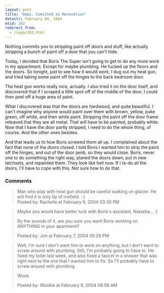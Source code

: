 ```yaml
---
layout: post
title: "Oops, Comitted to Renovation"
datestr: February 04, 2004
mtid: 282
redirect_from:
  - /saga/282.html
---
```


Nothing commits you to stripping paint off doors and stuff, like actually stripping a bunch of paint off a door that you can't hide.

Today, I decided that Boris The Super isn't going to get to do any more work in my appartment. Except for maybe plumbing.  He fucked up the floors and the doors.  So tonight, just to see how it would work, I dug out my heat gun, and tried taking some paint off the hinges to the back bedroom door.

The heat gun works really nice, actually.  I also tried it on the door itself, and discovered that if I scraped a little spot off of the middle of the door, I could then peel off a huge area of paint.

What I discovered was that the doors are hardwood, and quite beautiful.  I can't imagine why anyone would paint over them with brown, yellow, puke green, off white, and then white paint.  Stripping the paint off the door frame releaved that they are all metal.  That will have to be painted, probably white.  Now that I have the door partly stripped, I need to do the whole thing, of course.  And the other ones besides.

And that leads us to how Boris screwed them all up.  I complained about the fact that none of the doors closed.  I told Boris I wanted him to strip the paint off the hinges, and out of the door jamb, so they would close.  Boris, never one to do something the right way, planed the doors down, put in new latchsets, and repainted them.  They look like hell now.  If I re-do all the doors, I'll have to cope with this.  Not sure how to do that.

### Comments

<blockquote>
Man who play with heat gun should be careful walking on  glacier. He will find it is only tip of icefield. : )
<div class="comment-meta">Posted by: Rachelle at February  6, 2004 03:30 PM</div> </blockquote>

<blockquote>
Maybe you would have better luck with Boris's assistant, Natasha... :)

By the sounds of it, are you sure you want Boris working on ANYTHING in your apartment?
<div class="comment-meta">Posted by: Jon at February  7, 2004 05:29 PM</div> </blockquote>

<blockquote>
Well, I'm sure I don't want him to work on anything, but I don't want to screw around with plumbing.  Still, I'm probably going to have to.  He fixed my toilet last week, and also fixed a faucet in a shower that was right next to the one that  I wanted him to fix.  So I'll probably have to screw around with plumbing.

Wook
<div class="comment-meta">Posted by: Wookie at February  9, 2004 08:56 AM</div> </blockquote>

